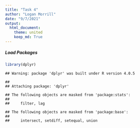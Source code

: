 ```yaml
---
title: "Task 4"
author: "Logan Morrill"
date: "9/7/2021"
output: 
  html_document:
    theme: united
    keep_md: True
---
```

##### Load Packages

```r
library(dplyr)
```

```
## Warning: package 'dplyr' was built under R version 4.0.5
```

```
## 
## Attaching package: 'dplyr'
```

```
## The following objects are masked from 'package:stats':
## 
##     filter, lag
```

```
## The following objects are masked from 'package:base':
## 
##     intersect, setdiff, setequal, union
```



